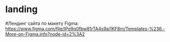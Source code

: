 # landing
#Лендинг сайта по макету Figma: https://www.figma.com/file/IPe9q0fbw81rTA4s9ai1KF8m/Templates-%236.-More-on-Figma.info?node-id=2%3A2
